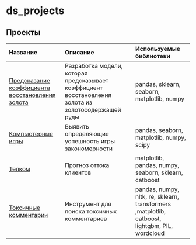 # ds_projects
## Проекты

|Название                    |Описание                                           |Используемые библиотеки     |
|:---------------------------|:--------------------------------------------------|:---------------------------|
|[Предсказание коэффициента восстановления золота](https://github.com/K-Roman/ds_projects/tree/main/aurum#предсказание-коэффициента-восстановления-золота)                  | Разработка модели, которая предсказывает коэффициент восстановления золота из золотосодержащей руды                    |pandas, sklearn, seaborn, matplotlib, numpy    |
|[Компьютерные игры](https://github.com/K-Roman/ds_projects/blob/main/games/README.md)                   |Выявить определяющие успешность игры закономерности                  |pandas, seaborn, matplotlib, numpy, scipy    |
|[Телком](https://github.com/K-Roman/ds_projects/tree/main/telecom)                   |Прогноз оттока клиентов                   |matplotlib, pandas, numpy, seaborn, sklearn, catboost    |
|[Токсичные комментарии](https://github.com/K-Roman/ds_projects/tree/main/toxic_comments)                   |Инструмент для поиска токсичных комментариев                    |pandas, numpy, nltk, re, sklearn, transformers ,matplotlib, catboost, lightgbm, PIL, wordcloud     |
